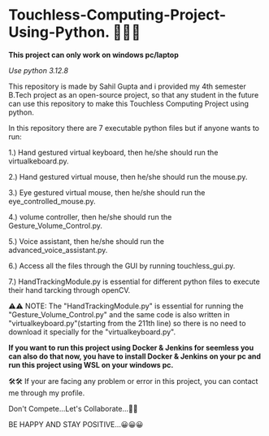 # Touchless-Computing-Project-Using-Python. 🚀🚀🚀

**This project can only work on windows pc/laptop**

*Use python 3.12.8*

This repository is made by Sahil Gupta and i provided my 4th semester B.Tech project as an open-source project, so that any student in the future can use this repository to make this Touchless Computing Project using python.

In this repository there are 7 executable python files but if anyone wants to run: 

1.) Hand gestured virtual keyboard, then he/she should run the virtualkeboard.py. 

2.) Hand gestured virtual mouse, then he/she should run the mouse.py.

3.) Eye gestured virtual mouse, then he/she should run the eye_controlled_mouse.py.

4.) volume controller, then he/she should run the Gesture_Volume_Control.py.

5.) Voice assistant, then he/she should run the advanced_voice_assistant.py.

6.) Access all the files through the GUI by running touchless_gui.py.

7.) HandTrackingModule.py is essential for different python files to execute their hand tarcking through openCV.

⚠️⚠️ NOTE: The "HandTrackingModule.py" is essential for running the "Gesture_Volume_Control.py" and the same code is also written in "virtualkeyboard.py"(starting from the        211th line) so there is no need to download it specially for the "virtualkeyboard.py".

**If you want to run this project using Docker & Jenkins for seemless you can also do that now, you have to install Docker & Jenkins on your pc and run this project using WSL on your windows pc.**


🛠️🛠 If your are facing any problem or error in this project, you can contact me through my profile.

Don't Compete...Let's Collaborate...🤝🤝	

BE HAPPY AND STAY POSITIVE...😀😀😀
